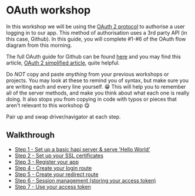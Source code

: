 # OAuth workshop

In this workshop we will be using the [OAuth 2 protocol](https://oauth.net/2/) to authorise a user logging in to our app. This method of authorisation uses a 3rd party API (in this case, Github). In this guide, you will complete #1-#6 of the OAuth flow diagram from this morning.

The full OAuth guide for Github can be found [here](https://developer.github.com/v3/oauth/) and you may find this article, [OAuth 2 simplified article](https://aaronparecki.com/oauth-2-simplified), quite helpful.

Do _NOT_ copy and paste _anything_ from your previous workshops or projects. You may look at these to remind you of syntax, but make sure you are writing each and every line yourself. :grin: This will help you to remember all of the server methods, and make you think about what each one is really doing. It also stops you from copying in code with typos or pieces that aren't relevant to this workshop :yum:

Pair up and swap driver/navigator at each step.

## Walkthrough
+ [Step 1 - Set up a basic hapi server & serve 'Hello World'](./step1.md)
+ [Step 2 - Set up your SSL certificates](./step2.md)
+ [Step 3 - Register your app](./step3.md)
+ [Step 4 - Create your login route](./step4.md)
+ [Step 5 - Create your redirect route](./step5.md)
+ [Step 6 - Session management (storing your access token)](./step6.md)
+ [Step 7 - Use your access token](./step7.md)
